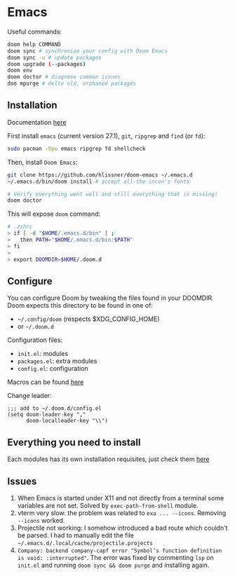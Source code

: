 # Emacs

Useful commands:

```bash
doom help COMMAND
doom sync # synchronize your config with Doom Emacs
doom sync -u # update packages
doom upgrade (--packages)
doom env
doom doctor # diagnose common issues
doo mpurge # delte old, orphaned packages
```

## Installation

Documentation [here](https://github.com/hlissner/doom-emacs/blob/develop/docs/getting_started.org#configure)

First install `emacs` (current version 27.1), `git`, `ripgrep` and `find` (or `fd`):

```bash
sudo pacman -Syu emacs ripgrep fd shellcheck
```

Then, install `Doom Emacs`:

```bash
git clone https://github.com/hlissner/doom-emacs ~/.emacs.d
~/.emacs.d/bin/doom install # accept all-the-incon's fonts

# Verify everything went well and still everything that is missing!
doom doctor
```

This will expose `doom` command:

```bash
# .zshrc
> if [ -d "$HOME/.emacs.d/bin" ] ;
>   then PATH="$HOME/.emacs.d/bin:$PATH"
> fi
>
> export DOOMDIR=$HOME/.doom.d
```

## Configure

You can configure Doom by tweaking the files found in your DOOMDIR. Doom expects this directory to be found in one of:

- `~/.config/doom` (respects $XDG_CONFIG_HOME)
- or `~/.doom.d`

Configuration files:

- `init.el`: modules
- `packages.el`: extra modules
- `config.el`: configuration

Macros can be found [here](https://github.com/hlissner/doom-emacs/blob/develop/docs/api.org#map)

Change leader:

```elisp
;;; add to ~/.doom.d/config.el
(setq doom-leader-key ","
      doom-localleader-key "\\")
```

## Everything you need to install

Each modules has its own installation requisites, just check them [here](./modules.md)

## Issues

1. When Emacs is started under X11 and not directly from a terminal some variables are not set. Solved by `exec-path-from-shell` module.
2. vterm very slow: the problem was related to `exa ... --icons`. Removing `--icons` worked.
3. Projectile not working: I somehow introduced a bad route which couldn't be parsed. I had to manually edit the file `~/.emacs.d/.local/cache/projectile.projects`
4. `Company: backend company-capf error "Symbol’s function definition is void: :interrupted"`. The error was fixed by commenting `lsp` on `init.el` and running `doom sync && doom purge` and installing again.
